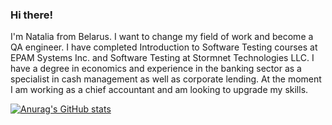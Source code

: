 ### Hi there!

I'm Natalia from Belarus. I want to change my field of work and become a QA engineer. I have completed Introduction to Software Testing courses at EPAM Systems Inc. and Software Testing at Stormnet Technologies LLC. I have a degree in economics and experience in the banking sector as a specialist in cash management as well as corporate lending. At the moment I am working as a chief accountant and am looking to upgrade my skills.

[![Anurag's GitHub stats](https://github-readme-stats.vercel.app/api?username=nataliapapova)](https://github.com/anuraghazra/github-readme-stats)
